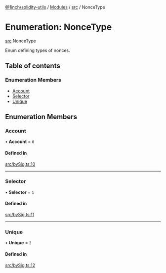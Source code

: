 [@1inch/solidity-utils](../README.md) / [Modules](../modules.md) / [src](../modules/src.md) / NonceType

# Enumeration: NonceType

[src](../modules/src.md).NonceType

Enum defining types of nonces.

## Table of contents

### Enumeration Members

- [Account](src.NonceType.md#account)
- [Selector](src.NonceType.md#selector)
- [Unique](src.NonceType.md#unique)

## Enumeration Members

### Account

• **Account** = ``0``

#### Defined in

[src/bySig.ts:10](https://github.com/1inch/solidity-utils/blob/dc69769/src/bySig.ts#L10)

___

### Selector

• **Selector** = ``1``

#### Defined in

[src/bySig.ts:11](https://github.com/1inch/solidity-utils/blob/dc69769/src/bySig.ts#L11)

___

### Unique

• **Unique** = ``2``

#### Defined in

[src/bySig.ts:12](https://github.com/1inch/solidity-utils/blob/dc69769/src/bySig.ts#L12)
